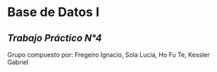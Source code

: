 # Base de Datos I
  
*Trabajo Práctico N°4*  
---
Grupo compuesto por: Fregeiro Ignacio, Sola Lucía, Ho Fu Te, Kessler Gabriel
